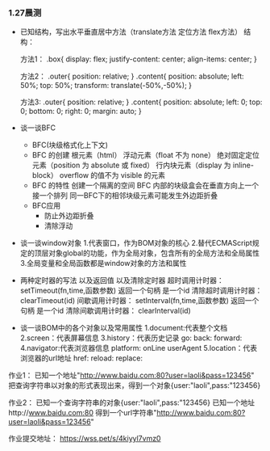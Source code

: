 ### 1.27晨测
- 已知结构，写出水平垂直居中方法（translate方法 定位方法  flex方法）
    结构：<div class="box">
            <div class="content"></div>
          </div>

    方法1：
        .box{
            display: flex;
            justify-content: center;
            align-items: center;
        }

    方法2：
        .outer{
            position: relative;
        }
        .content{
            position: absolute;
            left: 50%;
            top: 50%;
            transform: translate(-50%,-50%);
        }

    方法3:
        .outer{
            position: relative;
        }
        .content{
            position: absolute;
            left: 0;
            top: 0;
            bottom: 0;
            right: 0;
            margin: auto;
        }


- 谈一谈BFC
    - BFC(块级格式化上下文)
    - BFC 的创建
        根元素（html）
        浮动元素（float 不为 none）
        绝对固定定位元素（position 为 absolute 或 fixed）
        行内块元素（display 为 inline-block）
        overflow 的值不为 visible 的元素
    - BFC 的特性
        创建一个隔离的空间
        BFC 内部的块级盒会在垂直方向上一个接一个排列
        同一BFC下的相邻块级元素可能发生外边距折叠
    - BFC应用
        - 防止外边距折叠
        - 清除浮动

- 谈一谈window对象
    1.代表窗口，作为BOM对象的核心
    2.替代ECMAScript规定的顶层对象global的功能，作为全局对象，包含所有的全局方法和全局属性
    3.全局变量和全局函数都是window对象的方法和属性

- 两种定时器的写法 以及返回值 以及清除定时器
    超时调用计时器：
        setTimeout(fn,time,函数参数) 返回一个句柄 是一个id
    清除超时调用计时器：
        clearTimeout(id)
    间歇调用计时器：
        setInterval(fn,time,函数参数) 返回一个句柄 是一个id
    清除间歇调用计时器：
        clearInterval(id)

- 谈一谈BOM中的各个对象以及常用属性 
    1.document:代表整个文档
    2.screen：代表屏幕信息
    3.history：代表历史记录
        go:
        back:
        forward:
    4.navigator:代表浏览器信息
        platform:
        onLine
        userAgent
    5.location：代表浏览器的url地址
        href:
        reload:
        replace:



作业1：
    已知一个地址"http://www.baidu.com:80?user=laoli&pass=123456"
    把查询字符串以对象的形式表现出来，得到一个对象{user:"laoli",pass:"123456}

作业2：
    已知一个查询字符串的对象{user:"laoli",pass:"123456}
    已知一个地址http://www.baidu.com:80
    得到一个url字符串"http://www.baidu.com:80?user=laoli&pass=123456"


作业提交地址：
https://wss.pet/s/4kiyyl7vmz0


